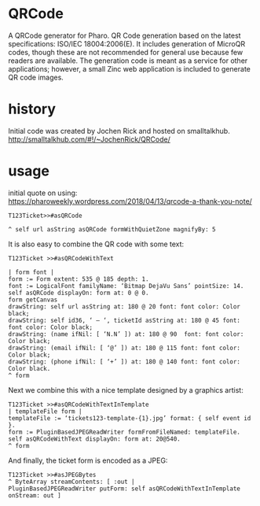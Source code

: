 # QRCode
A QRCode generator for Pharo. QR Code generation based on the latest specifications: ISO/IEC 18004:2006(E). It includes generation of MicroQR codes, though these are not recommended for general use because few readers are available. The generation code is meant as a service for other applications; however, a small Zinc web application is included to generate QR code images.

# history
Initial code was created by Jochen Rick and hosted on smalltalkhub.
http://smalltalkhub.com/#!/~JochenRick/QRCode/

# usage
initial quote on using: https://pharoweekly.wordpress.com/2018/04/13/qrcode-a-thank-you-note/

```smalltalk
T123Ticket>>#asQRCode

^ self url asString asQRCode formWithQuietZone magnifyBy: 5
```

It is also easy  to combine the QR code with some text:

```smalltalk
T123Ticket >>#asQRCodeWithText

| form font |
form := Form extent: 535 @ 185 depth: 1.
font := LogicalFont familyName: ‘Bitmap DejaVu Sans’ pointSize: 14.
self asQRCode displayOn: form at: 0 @ 0.
form getCanvas
drawString: self url asString at: 180 @ 20 font: font color: Color black;
drawString: self id36, ‘ – ‘, ticketId asString at: 180 @ 45 font: font color: Color black;
drawString: (name ifNil: [ ‘N.N’ ]) at: 180 @ 90  font: font color: Color black;
drawString: (email ifNil: [ ‘@’ ]) at: 180 @ 115 font: font color: Color black;
drawString: (phone ifNil: [ ‘+’ ]) at: 180 @ 140 font: font color: Color black.
^ form
```

Next we combine this with a nice template designed by a graphics artist:
```smalltalk
T123Ticket >>#asQRCodeWithTextInTemplate
| templateFile form |
templateFile := ‘tickets123-template-{1}.jpg’ format: { self event id }.
form := PluginBasedJPEGReadWriter formFromFileNamed: templateFile.
self asQRCodeWithText displayOn: form at: 20@540.
^ form

```

And finally, the ticket form is encoded as a JPEG:

```smalltalk
T123Ticket >>#asJPEGBytes
^ ByteArray streamContents: [ :out |
PluginBasedJPEGReadWriter putForm: self asQRCodeWithTextInTemplate onStream: out ]
```



